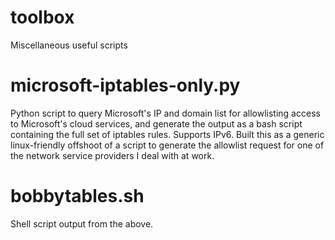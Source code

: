 # toolbox
Miscellaneous useful scripts

# microsoft-iptables-only.py
Python script to query Microsoft's IP and domain list for allowlisting access to Microsoft's cloud services, and generate the output as a bash script containing the full set of iptables rules. Supports IPv6. Built this as a generic linux-friendly offshoot of a script to generate the allowlist request for one of the network service providers I deal with at work. 

# bobbytables.sh
Shell script output from the above. 
